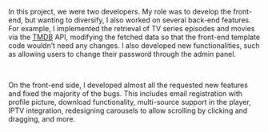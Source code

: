 In this project, we were two developers. My role was to develop the front-end, but wanting to diversify, I also worked on several back-end features. For example, I implemented the retrieval of TV series episodes and movies via the [TMDB](https://www.themoviedb.org/) API, modifying the fetched data so that the front-end template code wouldn’t need any changes. I also developed new functionalities, such as allowing users to change their password through the admin panel.

<br>

On the front-end side, I developed almost all the requested new features and fixed the majority of the bugs. This includes email registration with profile picture, download functionality, multi-source support in the player, IPTV integration, redesigning carousels to allow scrolling by clicking and dragging, and more.

